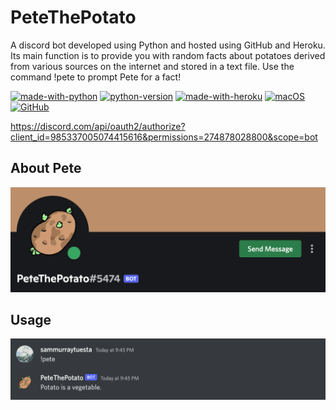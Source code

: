# PeteThePotato 

A discord bot developed using Python and hosted using GitHub and Heroku. Its main function is to provide you with random facts about potatoes derived from various sources on the internet and stored in a text file. Use the command !pete to prompt Pete for a fact!

[![made-with-python](https://img.shields.io/badge/Made%20with-Python-1f425f.svg)](https://www.python.org/) [![python-version](https://img.shields.io/badge/Python-3.9.1-blue.svg)](https://shields.io/) [![made-with-heroku](https://img.shields.io/badge/Made%20with-Heroku-5D3FD3.svg)](https://www.heroku.com) [![macOS](https://svgshare.com/i/ZjP.svg)](https://svgshare.com/i/ZjP.svg) [![GitHub](https://badgen.net/badge/icon/github?icon=github&label)](https://github.com/sammurraytuesta)

https://discord.com/api/oauth2/authorize?client_id=985337005074415616&permissions=274878028800&scope=bot

## About Pete 

![pete-discord](pete-discord.png)

## Usage

![pete-command](pete-command.png)
